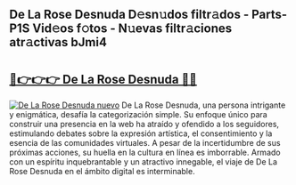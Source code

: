 ## De La Rose Desnuda D𝚎sn𝚞dos filtr𝚊dos - Parts-P1S Vid𝚎os f𝚘tos - N𝚞evas filtr𝚊ciones atr𝚊ctivas bJmi4

# <h2><a href="http://mb6ho2g.tromn.icu/?c=De+La+Rose+Desnuda">🔗👉👉👉 De La Rose Desnuda 🔗🔗</a></h2>

[![De La Rose Desnuda nuevo](https://i.imgur.com/pEAQMta.gif)](http://mb6ho2g.tromn.icu/?c=De+La+Rose+Desnuda)
De La Rose Desnuda, una persona intrigante y enigmática, desafía la categorización simple. Su enfoque único para construir una presencia en la web ha atraído y ofendido a los seguidores, estimulando debates sobre la expresión artística, el consentimiento y la esencia de las comunidades virtuales. A pesar de la incertidumbre de sus próximas acciones, su huella en la cultura en línea es imborrable. Armado con un espíritu inquebrantable y un atractivo innegable, el viaje de De La Rose Desnuda en el ámbito digital es interminable.
